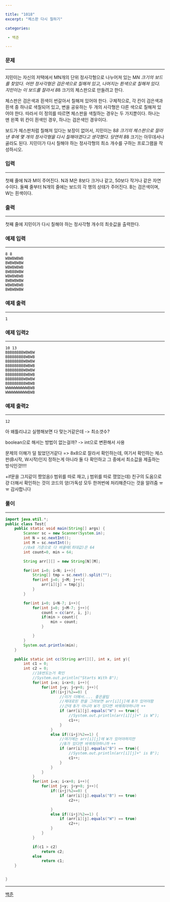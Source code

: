 ```yaml
---

title: "1018"
excerpt: "체스판 다시 칠하기"

categories:

 - 백준 

---
```


### 문제

---

지민이는 자신의 저택에서 MN개의 단위 정사각형으로 나누어져 있는 M*N 크기의 보드를 찾았다. 어떤 정사각형은 검은색으로 칠해져 있고, 나머지는 흰색으로 칠해져 있다. 지민이는 이 보드를 잘라서 8*8 크기의 체스판으로 만들려고 한다.

체스판은 검은색과 흰색이 번갈아서 칠해져 있어야 한다. 구체적으로, 각 칸이 검은색과 흰색 중 하나로 색칠되어 있고, 변을 공유하는 두 개의 사각형은 다른 색으로 칠해져 있어야 한다. 따라서 이 정의를 따르면 체스판을 색칠하는 경우는 두 가지뿐이다. 하나는 맨 왼쪽 위 칸이 흰색인 경우, 하나는 검은색인 경우이다.

보드가 체스판처럼 칠해져 있다는 보장이 없어서, 지민이는 8*8 크기의 체스판으로 잘라낸 후에 몇 개의 정사각형을 다시 칠해야겠다고 생각했다. 당연히 8*8 크기는 아무데서나 골라도 된다. 지민이가 다시 칠해야 하는 정사각형의 최소 개수를 구하는 프로그램을 작성하시오.





### 입력

---

첫째 줄에 N과 M이 주어진다. N과 M은 8보다 크거나 같고, 50보다 작거나 같은 자연수이다. 둘째 줄부터 N개의 줄에는 보드의 각 행의 상태가 주어진다. B는 검은색이며, W는 흰색이다.



### 출력

---

첫째 줄에 지민이가 다시 칠해야 하는 정사각형 개수의 최솟값을 출력한다.





### 예제 입력

---

```
8 8
WBWBWBWB
BWBWBWBW
WBWBWBWB
BWBBBWBW
WBWBWBWB
BWBWBWBW
WBWBWBWB
BWBWBWBW
```



### 예제 출력

---

```
1
```



### 예제 입력2

---

```
10 13
BBBBBBBBWBWBW
BBBBBBBBBWBWB
BBBBBBBBWBWBW
BBBBBBBBBWBWB
BBBBBBBBWBWBW
BBBBBBBBBWBWB
BBBBBBBBWBWBW
BBBBBBBBBWBWB
WWWWWWWWWWBWB
WWWWWWWWWWBWB
```



### 예제 출력2

---

```
12
```





아 왜틀리냐고 실행해보면 다 맞는거같은데 -> 최소갯수? 

boolean으로 해서는 방법이 없는걸까? -> int으로 변환해서 사용

문제의 이해가 덜 됬었던거같다 => 8x8으로 잘라서 확인하는데, 여기서 확인하는 체스판(B시작, W시작)인지 정하는게 아니라 둘 다 확인하고 그 중에서 최소값을 제출하는 방식인것!!!!

+if문을 그지같이 짰었음(i 범위를 따로 재고, j 범위를 따로 쟀었는데) 친구의 도움으로 걍 더해서 확인하는 것이 코드의 양/가독성 모두 한꺼번에 처리해준다는 것을 알려줌 ㅠㅠ 감사합니다



### 풀이

---

```java
import java.util.*;
public class Test{
    public static void main(String[] args) {
        Scanner sc = new Scanner(System.in);
        int N = sc.nextInt();
        int M = sc.nextInt();
        //8x8 기준으로 다 바꿀때(최대값)은 64
        int count=0, min = 64;

        String arr[][] = new String[N][M];

        for(int i=0; i<N; i++){
            String[] tmp = sc.next().split("");
            for(int j=0; j<M; j++){
                arr[i][j] = tmp[j];
            }
        }

        for(int i=0; i<N-7; i++){
            for(int j=0; j<M-7; j++){
                count = cc(arr, i, j);
                if(min > count){
                    min = count;
                }

            }
        }
        System.out.println(min);
    }

    public static int cc(String arr[][], int x, int y){
        int c1 = 0;
        int c2 = 0;
            //18번도는거 확인
            //System.out.println("Starts With B");
            for(int i=x; i<x+8; i++){
                for(int j=y; j<y+8; j++){
                    if((i+j)%2==0) {
                        //이거 더해서.... 좋은꿀팁
                        //제대로된 판을 그려보면 arr[i][j]에 B가 있어야함
                        //근데 B가 아니라 W가 있다면 바꿔줘야하니까 ++
                        if (arr[i][j].equals("W") == true){
                            //System.out.println(arr[i][j]+" is W");
                            c1++;
                        }
                    }
                    else if((i+j)%2==1) {
                        //여기에는 arr[i][j]에 W가 있어야하지만
                        //B가 있다면 바꿔줘야하니까 ++
                        if (arr[i][j].equals("B") == true){
                            //System.out.println(arr[i][j]+" is B");
                            c1++;
                        }
                    }
                }
            }
            for(int i=x; i<x+8; i++){
                for(int j=y; j<y+8; j++){
                    if((i+j)%2==0) {
                        if (arr[i][j].equals("B") == true)
                            c2++;

                    }
                    else if((i+j)%2==1) {
                        if (arr[i][j].equals("W") == true)
                            c2++;
                    }
                }
            }

            if(c1 > c2)
                return c2;
            else
                return c1;
    }


}
```











---

[백준](https://www.acmicpc.net/problem/1018)



